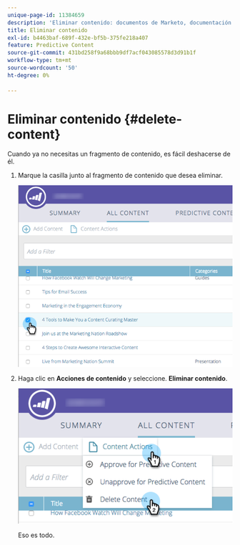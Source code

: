 ```yaml
---
unique-page-id: 11384659
description: 'Eliminar contenido: documentos de Marketo, documentación del producto'
title: Eliminar contenido
exl-id: b4463baf-689f-432e-bf5b-375fe218a407
feature: Predictive Content
source-git-commit: 431bd258f9a68bbb9df7acf043085578d3d91b1f
workflow-type: tm+mt
source-wordcount: '50'
ht-degree: 0%

---
```


# Eliminar contenido {#delete-content}

Cuando ya no necesitas un fragmento de contenido, es fácil deshacerse de él.

1. Marque la casilla junto al fragmento de contenido que desea eliminar.

   ![](assets/image2017-10-3-9-3a8-3a39.png)

1. Haga clic en **Acciones de contenido** y seleccione. **Eliminar contenido**.

   ![](assets/image2017-10-3-9-3a9-3a12.png)

   Eso es todo.
